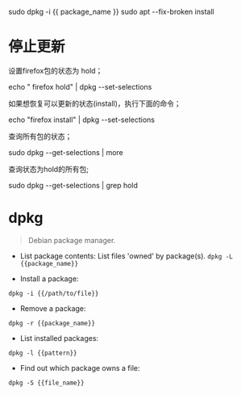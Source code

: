 sudo dpkg -i {{ package_name }}
sudo apt --fix-broken install

# 停止更新
设置firefox包的状态为 hold；

echo " firefox hold" | dpkg --set-selections

如果想恢复可以更新的状态(install)，执行下面的命令；

echo "firefox install" | dpkg --set-selections

查询所有包的状态；

sudo dpkg --get-selections | more  

查询状态为hold的所有包;

sudo dpkg --get-selections | grep hold


# dpkg

> Debian package manager.

- List package contents:
 List files 'owned' by package(s).
`dpkg -L {{package_name}}`




- Install a package:

`dpkg -i {{/path/to/file}}`

- Remove a package:

`dpkg -r {{package_name}}`

- List installed packages:

`dpkg -l {{pattern}}`


- Find out which package owns a file:

`dpkg -S {{file_name}}`
